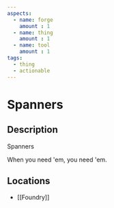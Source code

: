 ```yaml
---
aspects: 
  - name: forge
    amount : 1
  - name: thing
    amount : 1
  - name: tool
    amount : 1
tags:
  - thing
  - actionable
---
```


# Spanners

## Description
Spanners

When you need 'em, you need 'em.
## Locations
- [[Foundry]]